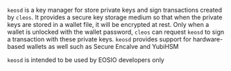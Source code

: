 `keosd` is a key manager for store private keys and sign transactions created by `cleos`. It provides a secure key storage medium so that when the private keys are stored in a wallet file, it will be encrypted at rest. Only when a wallet is unlocked with the wallet password, `cleos` can request `keosd` to sign a transaction with these private keys. `keosd` provides support for hardware-based wallets as well such as Secure Encalve and YubiHSM

`keosd` is intended to be used by EOSIO developers only